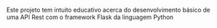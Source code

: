 Este projeto tem intuito educativo acerca do desenvolvimento básico de uma API Rest com o framework Flask da linguagem Python